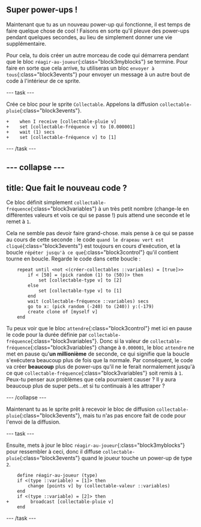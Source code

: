 ## Super power-ups !

Maintenant que tu as un nouveau power-up qui fonctionne, il est temps de faire quelque chose de cool ! Faisons en sorte qu'il pleuve des power-ups pendant quelques secondes, au lieu de simplement donner une vie supplémentaire.

Pour cela, tu dois créer un autre morceau de code qui démarrera pendant que le bloc `réagir-au-joueur`{:class="block3myblocks"} se termine. Pour faire en sorte que cela arrive, tu utiliseras un bloc `envoyer à tous`{:class="block3events"} pour envoyer un message à un autre bout de code à l'intérieur de ce sprite.

--- task ---

Crée ce bloc pour le sprite `Collectable`. Appelons la diffusion `collectable-pluie`{:class="block3events"}.

```blocks3
+    when I receive [collectable-pluie v]
+    set [collectable-fréquence v] to [0.000001]
+    wait (1) secs
+    set [collectable-fréquence v] to [1]
```

--- /task ---

--- collapse ---
---
title: Que fait le nouveau code ?
---

Ce bloc définit simplement `collectable-fréquence`{:class="block3variables"} à un très petit nombre (change-le en différentes valeurs et vois ce qui se passe !) puis attend une seconde et le remet à `1`.

Cela ne semble pas devoir faire grand-chose. mais pense à ce qui se passe au cours de cette seconde : le code `quand le drapeau vert est cliqué`{:class="block3events"} est toujours en cours d'exécution, et la boucle `répéter jusqu'à ce que`{:class="block3control"} qu'il contient tourne en boucle. Regarde le code dans cette boucle :

```blocks3
    repeat until <not <(créer-collectables ::variables) = [true]>>
        if < [50] = (pick random (1) to (50))> then
            set [collectable-type v] to [2]
        else
            set [collectable-type v] to [1]
        end
        wait (collectable-fréquence ::variables) secs
        go to x: (pick random (-240) to (240)) y:(-179)
        create clone of [myself v]
    end
```

Tu peux voir que le bloc `attendre`{:class="block3control"} met ici en pause le code pour la durée définie par `collectable-fréquence`{:class="block3variables"}. Donc si la valeur de `collectable-fréquence`{:class="block3variables"} change à `0.000001`, le bloc `attendre` ne met en pause qu'**un millionième** de seconde, ce qui signifie que la boucle s'exécutera beaucoup plus de fois que la normale. Par conséquent, le code va créer **beaucoup** plus de power-ups qu'il ne le ferait normalement jusqu'à ce que `collectable-fréquence`{:class="block3variables"} soit remis à `1`. Peux-tu penser aux problèmes que cela pourraient causer ? Il y aura beaucoup plus de super pets…et si tu continuais à les attraper ?

--- /collapse ---

Maintenant tu as le sprite prêt à recevoir le bloc de diffusion `collectable-pluie`{:class="block3events"}, mais tu n'as pas encore fait de code pour l'envoi de la diffusion.

--- task ---

Ensuite, mets à jour le bloc `réagir-au-joueur`{:class="block3myblocks"} pour ressembler à ceci, donc il diffuse `collectable-pluie`{:class="block3events"} quand le joueur touche un power-up de type `2`.

```blocks3
    define réagir-au-joueur (type)
    if <(type ::variable) = [1]> then
        change [points v] by (collectable-valeur ::variables)
    end
    if <(type ::variable) = [2]> then
+        broadcast [collectable-pluie v]
    end
```

--- /task ---
